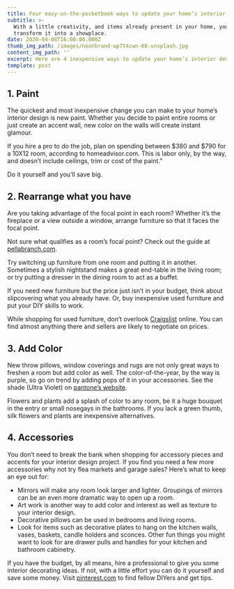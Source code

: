 ```yaml
---
title: Four easy-on-the-pocketbook ways to update your home’s interior design
subtitle: >-
  With a little creativity, and items already present in your home, you can
  transform it into a showplace.
date: 2020-04-08T16:00:00.000Z
thumb_img_path: /images/neonbrand-wp7t4cwn-68-unsplash.jpg
content_img_path: ''
excerpt: Here are 4 inexpensive ways to update your home’s interior design.
template: post
---
```

<!--StartFragment-->

## **1. Paint**

The quickest and most inexpensive change you can make to your home’s interior design is new paint. Whether you decide to paint entire rooms or just create an accent wall, new color on the walls will create instant glamour.

If you hire a pro to do the job, plan on spending between $380 and $790 for a 10X12 room, according to homeadvisor.com. This is labor only, by the way, and doesn’t include ceilings, trim or cost of the paint.”

Do it yourself and you’ll save big.

## **2. Rearrange what you have**

Are you taking advantage of the focal point in each room? Whether it’s the fireplace or a view outside a window, arrange furniture so that it faces the focal point.

Not sure what qualifies as a room’s focal point? Check out the guide at [pellabranch.com](https://www.pellabranch.com/blog/global-blogs/how-to-define-a-focal-point/).

Try switching up furniture from one room and putting it in another. Sometimes a stylish nightstand makes a great end-table in the living room; or try putting a dresser in the dining room to act as a buffet.

If you need new furniture but the price just isn’t in your budget, think about slipcovering what you already have. Or, buy inexpensive used furniture and put your DIY skills to work.

While shopping for used furniture, don’t overlook [Craigslist](http://www.craigslist.org/) online. You can find almost anything there and sellers are likely to negotiate on prices.

## **3. Add Color**

New throw pillows, window coverings and rugs are not only great ways to freshen a room but add color as well. The color-of-the-year, by the way is purple, so go on trend by adding pops of it in your accessories. See the shade (Ultra Violet) on [pantone’s website](https://www.npr.org/sections/thetwo-way/2017/12/07/569153010/purple-is-the-color-of-the-year-for-2018).

Flowers and plants add a splash of color to any room, be it a huge bouquet in the entry or small nosegays in the bathrooms. If you lack a green thumb, silk flowers and plants are inexpensive alternatives.

## **4. Accessories**

You don’t need to break the bank when shopping for accessory pieces and accents for your interior design project. If you find you need a few more accessories why not try flea markets and garage sales? Here’s what to keep an eye out for:

* Mirrors will make any room look larger and lighter. Groupings of mirrors can be an even more dramatic way to open up a room.
* Art work is another way to add color and interest as well as texture to your interior design.
* Decorative pillows can be used in bedrooms and living rooms.
* Look for items such as decorative plates to hang on the kitchen walls, vases, baskets, candle holders and sconces. Other fun things you might want to look for are drawer pulls and handles for your kitchen and bathroom cabinetry.

If you have the budget, by all means, hire a professional to give you some interior decorating ideas. If not, with a little effort you can do it yourself and save some money. Visit [pinterest.com](https://www.pinterest.com/diyboards/diy-home-decor/?lp=true) to find fellow DIYers and get tips.

<!--EndFragment-->